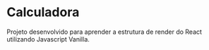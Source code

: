 # Calculadora

Projeto desenvolvido para aprender a estrutura de render do React utilizando Javascript Vanilla.
